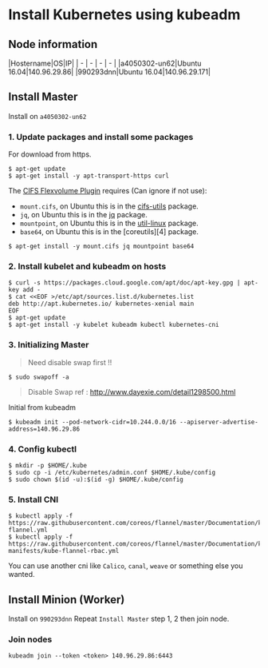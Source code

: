 # Install Kubernetes using kubeadm

## Node information
|Hostername|OS|IP|
| - | - | - | - |
|a4050302-un62|Ubuntu 16.04|140.96.29.86|
|990293dnn|Ubuntu 16.04|140.96.29.171|

## Install Master
Install on `a4050302-un62`

### 1. Update packages and install some packages
For download from https.
```shell
$ apt-get update
$ apt-get install -y apt-transport-https curl
```

The [CIFS Flexvolume Plugin][0] requires (Can ignore if not use):

* `mount.cifs`, on Ubuntu this is in the [cifs-utils][1] package.
* `jq`, on Ubuntu this is in the [jq][2] package.
* `mountpoint`, on Ubuntu this is in the [util-linux][3] package.
* `base64`, on Ubuntu this is in the [coreutils][4] package.

```shell
$ apt-get install -y mount.cifs jq mountpoint base64
```

### 2. Install kubelet and kubeadm on hosts

```shell
$ curl -s https://packages.cloud.google.com/apt/doc/apt-key.gpg | apt-key add -
$ cat <<EOF >/etc/apt/sources.list.d/kubernetes.list
deb http://apt.kubernetes.io/ kubernetes-xenial main
EOF
$ apt-get update
$ apt-get install -y kubelet kubeadm kubectl kubernetes-cni
```
### 3. Initializing Master

> Need disable swap first !!

```shell
$ sudo swapoff -a 
```
> Disable Swap
> ref : http://www.dayexie.com/detail1298500.html

Initial from kubeadm
```shell
$ kubeadm init --pod-network-cidr=10.244.0.0/16 --apiserver-advertise-address=140.96.29.86
```

### 4. Config kubectl
```shell
$ mkdir -p $HOME/.kube
$ sudo cp -i /etc/kubernetes/admin.conf $HOME/.kube/config
$ sudo chown $(id -u):$(id -g) $HOME/.kube/config
```

### 5. Install CNI

```shell
$ kubectl apply -f https://raw.githubusercontent.com/coreos/flannel/master/Documentation/kube-flannel.yml
$ kubectl apply -f https://raw.githubusercontent.com/coreos/flannel/master/Documentation/k8s-manifests/kube-flannel-rbac.yml
```
You can use another cni like `Calico`, `canal`, `weave` or something else you wanted.

## Install Minion (Worker)
Install on `990293dnn`
Repeat `Install Master` step 1, 2 then join node.

### Join nodes

```
kubeadm join --token <token> 140.96.29.86:6443
```

[0]: https://github.com/fstab/cifs
[1]: https://packages.ubuntu.com/bionic/cifs-utils
[2]: https://packages.ubuntu.com/bionic/jq
[3]: https://packages.ubuntu.com/bionic/util-linux


